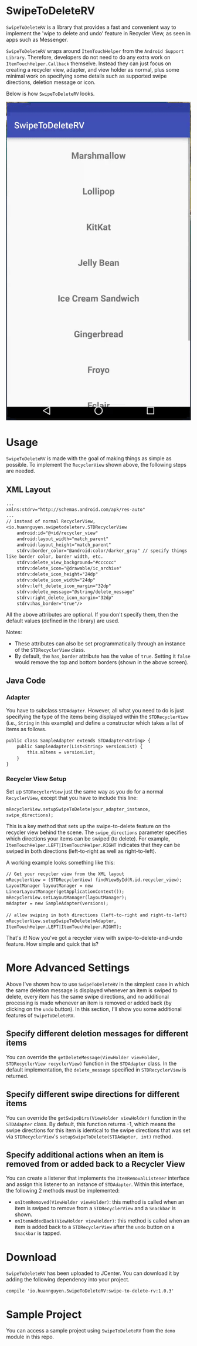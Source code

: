 # SwipeToDeleteRV
`SwipeToDeleteRV` is a library that provides a fast and convenient way to implement the 'wipe to delete and undo' feature in Recycler View, as seen in apps such as Messenger.

`SwipeToDeleteRV` wraps around `ItemTouchHelper` from the `Android Support Library`. Therefore, developers do not need to do any extra work on `ItemTouchHelper.Callback` themselve. Instead they can just focus on creating a recycler view, adapter, and view holder as normal, plus some minimal work on specifying some details such as supported swipe directions, deletion message or icon.

Below is how `SwipeToDeleteRV` looks.

![Demo Screenshot](./screenshot/demo.gif)

# Usage
`SwipeToDeleteRV` is made with the goal of making things as simple as possible. To implement the `RecyclerView` shown above, the following steps are needed.

## XML Layout
````
...
xmlns:stdrv="http://schemas.android.com/apk/res-auto"
...
// instead of normal RecyclerView, 
<io.huannguyen.swipetodeleterv.STDRecyclerView
    android:id="@+id/recycler_view"
    android:layout_width="match_parent"
    android:layout_height="match_parent"
    stdrv:border_color="@android:color/darker_gray" // specify things like border color, border width, etc.
    stdrv:delete_view_background="#cccccc"
    stdrv:delete_icon="@drawable/ic_archive"
    stdrv:delete_icon_height="24dp"
    stdrv:delete_icon_width="24dp"
    stdrv:left_delete_icon_margin="32dp"
    stdrv:delete_message="@string/delete_message"
    stdrv:right_delete_icon_margin="32dp"
    stdrv:has_border="true"/>
````
All the above attributes are optional. If you don't specify them, then the default values (defined in the library) are used.

Notes:
- These attributes can also be set programmatically through an instance of the `STDRecyclerView` class.
- By default, the `has_border` attribute has the value of `true`. Setting it `false` would remove the top and bottom borders (shown in the above screen). 

## Java Code
### Adapter
You have to subclass `STDAdapter`. However, all what you need to do is just specifying the type of the items being displayed within the `STDRecyclerView` (i.e., `String` in this example) and define a constructor which takes a list of items as follows.
````
public class SampleAdapter extends STDAdapter<String> {
    public SampleAdapter(List<String> versionList) {
        this.mItems = versionList;
    }
}
````

### Recycler View Setup
Set up `STDRecyclerView` just the same way as you do for a normal `RecyclerView`, except that you have to include this line:
````
mRecyclerView.setupSwipeToDelete(your_adapter_instance, swipe_directions);
````
This is a key method that sets up the swipe-to-delete feature on the recycler view behind the scene. The `swipe_directions` parameter specifies which directions your items can be swiped (to delete). For example, `ItemTouchHelper.LEFT|ItemTouchHelper.RIGHT` indicates that they can be swiped in both directions (left-to-right as well as right-to-left).

A working example looks something like this:
````
// Get your recycler view from the XML layout
mRecyclerView = (STDRecyclerView) findViewById(R.id.recycler_view);
LayoutManager layoutManager = new LinearLayoutManager(getApplicationContext());
mRecyclerView.setLayoutManager(layoutManager);
mAdapter = new SampleAdapter(versions);

// allow swiping in both directions (left-to-right and right-to-left)
mRecyclerView.setupSwipeToDelete(mAdapter, ItemTouchHelper.LEFT|ItemTouchHelper.RIGHT);
````

That's it! Now you've got a recycler view with swipe-to-delete-and-undo feature. How simple and quick that is?

# More Advanced Settings
Above I've shown how to use `SwipeToDeleteRV` in the simplest case in which the same deletion message is displayed whenever an item is swiped to delete, every item has the same swipe directions, and no additional processing is made whenever an item is removed or added back (by clicking on the `undo` button). In this section, I'll show you some additional features of `SwipeToDeleteRV`.

## Specify different deletion messages for different items
You can override the `getDeleteMessage(ViewHolder viewHolder, STDRecyclerView recyclerView)` function in the `STDAdapter` class. In the default implementation, the `delete_message` specified in `STDRecyclerView` is returned.

## Specify different swipe directions for different items
You can override the `getSwipeDirs(ViewHolder viewHolder)` function in the `STDAdapter` class. By default, this function returns -1, which means the swipe directions for this item is identical to the swipe directions that was set via `STDRecyclerView`'s `setupSwipeToDelete(STDAdapter, int)` method.

## Specify additional actions when an item is removed from or added back to a Recycler View
You can create a listener that implements the `ItemRemovalListener` interface and assign this listener to an instance of `STDAdapter`. Within this interface, the following 2 methods must be implemented:
- `onItemRemoved(ViewHolder viewHolder)`: this method is called when an item is swiped to remove from a `STDRecyclerView` and a `Snackbar` is shown.
- `onItemAddedBack(ViewHolder viewHolder)`: this method is called when an item is added back to a `STDRecyclerView` after the `undo` button on a `Snackbar` is tapped.

# Download
`SwipeToDeleteRV` has been uploaded to JCenter. You can download it by adding the following dependency into your project.
````
compile 'io.huannguyen.SwipeToDeleteRV:swipe-to-delete-rv:1.0.3'
````
# Sample Project
You can access a sample project using `SwipeToDeleteRV` from the `demo` module in this repo.

